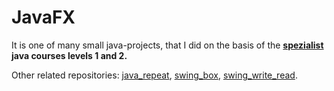 # JavaFX

It is one of many small java-projects, that I did on the basis of the **[spezialist](https://www.specialist.ru/) java courses levels 1 and 2.**

Other related repositories: [java_repeat](https://github.com/Sharibo/java_repeat), [swing_box](https://github.com/Sharibo/swing_box), [swing_write_read](https://github.com/Sharibo/swing_write_read).
